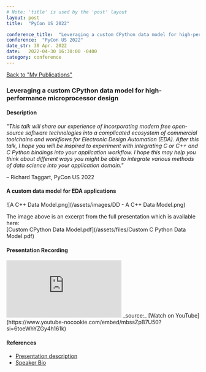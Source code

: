 ```yaml
---
# Note: 'title' is used by the 'post' layout
layout: post
title:  "PyCon US 2022"

conference_title:  "Leveraging a custom CPython data model for high-performance microprocessor design"
conference:  "PyCon US 2022"
date_str: 30 Apr. 2022
date:   2022-04-30 16:30:00 -0400
category: conference
---
```

<head>
    <link rel="stylesheet" href="{{ '/assets/css/publications.css' | relative_url }}" />
</head>

[Back to "My Publications"](/pubs)

### Leveraging a custom CPython data model for high-performance microprocessor design

#### Description
_"This talk will share our experience of incorporating modern free open-source software technologies into a complicated ecosystem of commercial toolchains and workflows for Electronic Design Automation (EDA). After this talk, I hope you will be inspired to experiment with integrating C or C++ and C Python bindings into your application workflow. I hope this may help you think about different ways you might be able to integrate various methods of data science into your application domain."_  
<div class="quote-author">– Richard Taggart, PyCon US 2022</div>

#### A custom data model for EDA applications
![A C++ Data Model.png](/assets/images/DD - A C++ Data Model.png)

The image above is an excerpt from the full presentation which is available here:  
[Custom CPython Data Model.pdf](/assets/files/Custom C Python Data Model.pdf)


#### Presentation Recording
<!-- Original size: 560x315 -->

<!-- <div> -->
<iframe class="player_view" src="https://www.youtube-nocookie.com/embed/mbssZpB7U50?si=6toeWhYZGy4h161k" title="YouTube video player" frameborder="0" allow="accelerometer; autoplay; clipboard-write; encrypted-media; gyroscope; picture-in-picture; web-share" referrerpolicy="strict-origin-when-cross-origin" allowfullscreen></iframe>
<!-- </div> -->
_source:_ [Watch on YouTube](https://www.youtube-nocookie.com/embed/mbssZpB7U50?si=6toeWhYZGy4h161k)

<div class="spacer"></div>

#### References
- [Presentation description](https://us.pycon.org/2022/schedule/presentation/56/)
- [Speaker Bio](https://us.pycon.org/2022/speaker/profile/60/index.html)

